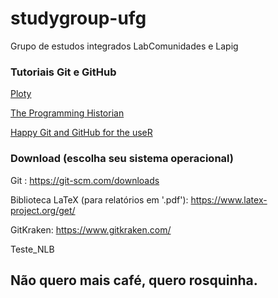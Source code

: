 ﻿# studygroup-ufg

Grupo de estudos integrados LabComunidades e Lapig

### Tutoriais Git e GitHub

[Ploty](https://plot.ly/r/github-getting-started-for-data-scientists/)

[The Programming Historian](http://programminghistorian.org/lessons/getting-started-with-github-desktop)

[Happy Git and GitHub for the useR](http://happygitwithr.com/)

### Download (escolha seu sistema operacional)

Git : https://git-scm.com/downloads

Biblioteca LaTeX (para relatórios em '.pdf'): https://www.latex-project.org/get/

GitKraken: https://www.gitkraken.com/

Teste_NLB


## Não quero mais café, quero rosquinha.
